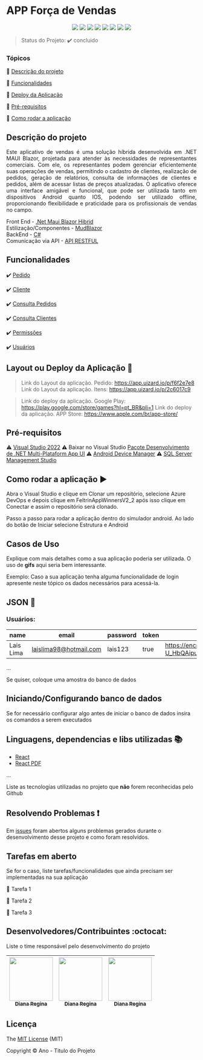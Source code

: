 <h1>APP Força de Vendas </h1> 

<p align="center">
  <img src="https://www.jetbrains.com/guide/assets/csharp-logo-265a149e.svg"/>
  <img src="https://img.shields.io/static/v1?label=Netlify&message=deploy&color=blue&style=for-the-badge&logo=netlify"/>
  <img src="http://img.shields.io/static/v1?label=License&message=MIT&color=green&style=for-the-badge"/>
  <img src="http://img.shields.io/static/v1?label=Ruby&message=2.6.3&color=red&style=for-the-badge&logo=ruby"/>
  <img src="http://img.shields.io/static/v1?label=Ruby%20On%20Rails%20&message=6.0.2.2&color=red&style=for-the-badge&logo=ruby"/>
  <img src="http://img.shields.io/static/v1?label=TESTES&message=%3E100&color=GREEN&style=for-the-badge"/>
   <img src="http://img.shields.io/static/v1?label=STATUS&message=EM%20DESENVOLVIMENTO&color=RED&style=for-the-badge"/>
   <img src="http://img.shields.io/static/v1?label=STATUS&message=CONCLUIDO&color=GREEN&style=for-the-badge"/>
</p>

> Status do Projeto: :heavy_check_mark: concluido

### Tópicos 

:small_blue_diamond: [Descrição do projeto](#descrição-do-projeto)

:small_blue_diamond: [Funcionalidades](#funcionalidades)

:small_blue_diamond: [Deploy da Aplicação](#deploy-da-aplicação-dash)

:small_blue_diamond: [Pré-requisitos](#pré-requisitos)

:small_blue_diamond: [Como rodar a aplicação](#como-rodar-a-aplicação-arrow_forward)


## Descrição do projeto 

<p align="justify">
  Este aplicativo de vendas é uma solução híbrida desenvolvida em .NET MAUI Blazor, projetada para atender às necessidades de representantes comerciais. Com ele, os representantes podem gerenciar eficientemente suas operações de vendas, permitindo o cadastro de clientes, realização de pedidos, geração de relatórios, consulta de informações de clientes e pedidos, além de acessar listas de preços atualizadas. O aplicativo oferece uma interface amigável e funcional, que pode ser utilizada tanto em dispositivos Android quanto IOS, podendo ser utilizado offline, proporcionando flexibilidade e praticidade para os profissionais de vendas no campo.
</p>

Front End - [.Net Maui Blazor Hibrid](https://learn.microsoft.com/pt-br/aspnet/core/blazor/hybrid/tutorials/maui?view=aspnetcore-8.0)  
Estilização/Componentes - [MudBlazor](https://mudblazor.com/docs/overview)  
BackEnd - [C#](https://learn.microsoft.com/pt-br/dotnet/csharp/)  
Comunicação via API - [API RESTFUL](https://aws.amazon.com/pt/what-is/restful-api/)  

## Funcionalidades

:heavy_check_mark: [Pedido](#pedido)

:heavy_check_mark: [Cliente](#cliente)

:heavy_check_mark: [Consulta Pedidos](#Consulta-Pedidos)

:heavy_check_mark: [Consulta Clientes](#Consulta-Clientes)

:heavy_check_mark: [Permissões](#Permissões)

:heavy_check_mark: [Usuários](#Usuários)


## Layout ou Deploy da Aplicação :dash:

> Link do Layout da aplicação. Pedido: https://app.uizard.io/p/f6f2e7e8
> Link do Layout da aplicação. Itens: https://app.uizard.io/p/2c6017c9

> Link do deploy da aplicação. Google Play: https://play.google.com/store/games?hl=pt_BR&pli=1
> Link do deploy da aplicação. APP Store: https://www.apple.com/br/app-store/



## Pré-requisitos

:warning: [Visual Studio 2022](https://visualstudio.microsoft.com/pt-br/)
:warning: Baixar no Visual Studio [Pacote Desenvolvimento de .NET Multi-Plataform App UI](https://learn.microsoft.com/pt-br/dotnet/communitytoolkit/maui/get-started?tabs=CommunityToolkitMaui) 
:warning: [Android Device Manager](https://learn.microsoft.com/pt-br/dotnet/maui/android/emulator/device-manager?view=net-maui-8.0)
:warning: [SQL Server Management Studio](https://learn.microsoft.com/en-us/sql/ssms/download-sql-server-management-studio-ssms?view=sql-server-ver16)


## Como rodar a aplicação :arrow_forward:

Abra o Visual Studio e clique em Clonar um repositório,
selecione Azure DevOps e depois clique em FeltrinAppWinnersV2_2
após isso clique em Conectar e assim o repositório será clonado.


Passo a passo para rodar a aplicação dentro do simulador android.
Ao lado do botão de Iniciar selecione Estrutura e Android



## Casos de Uso

Explique com mais detalhes como a sua aplicação poderia ser utilizada. O uso de **gifs** aqui seria bem interessante. 

Exemplo: Caso a sua aplicação tenha alguma funcionalidade de login apresente neste tópico os dados necessários para acessá-la.

## JSON :floppy_disk:

### Usuários: 

|name|email|password|token|avatar|
| -------- |-------- |-------- |-------- |-------- |
|Lais Lima|laislima98@hotmail.com|lais123|true|https://encrypted-tbn0.gstatic.com/images?q=tbn%3AANd9GcS9-U_HbQAipum9lWln3APcBIwng7T46hdBA42EJv8Hf6Z4fDT3&usqp=CAU|

... 

Se quiser, coloque uma amostra do banco de dados 

## Iniciando/Configurando banco de dados

Se for necessário configurar algo antes de iniciar o banco de dados insira os comandos a serem executados 

## Linguagens, dependencias e libs utilizadas :books:

- [React](https://pt-br.reactjs.org/docs/create-a-new-react-app.html)
- [React PDF](https://react-pdf.org/)

...

Liste as tecnologias utilizadas no projeto que **não** forem reconhecidas pelo Github 

## Resolvendo Problemas :exclamation:

Em [issues]() foram abertos alguns problemas gerados durante o desenvolvimento desse projeto e como foram resolvidos. 

## Tarefas em aberto

Se for o caso, liste tarefas/funcionalidades que ainda precisam ser implementadas na sua aplicação

:memo: Tarefa 1 

:memo: Tarefa 2 

:memo: Tarefa 3 

## Desenvolvedores/Contribuintes :octocat:

Liste o time responsável pelo desenvolvimento do projeto

| [<img src="https://avatars2.githubusercontent.com/u/46378210?s=400&u=071f7791bb03f8e102d835bdb9c2f0d3d24e8a34&v=4" width=115><br><sub>Diana Regina</sub>](https://github.com/Diana-ops) |  [<img src="https://avatars2.githubusercontent.com/u/46378210?s=400&u=071f7791bb03f8e102d835bdb9c2f0d3d24e8a34&v=4" width=115><br><sub>Diana Regina</sub>](https://github.com/Diana-ops) |  [<img src="https://avatars2.githubusercontent.com/u/46378210?s=400&u=071f7791bb03f8e102d835bdb9c2f0d3d24e8a34&v=4" width=115><br><sub>Diana Regina</sub>](https://github.com/Diana-ops) |
| :---: | :---: | :---: 

## Licença 

The [MIT License]() (MIT)

Copyright :copyright: Ano - Titulo do Projeto
